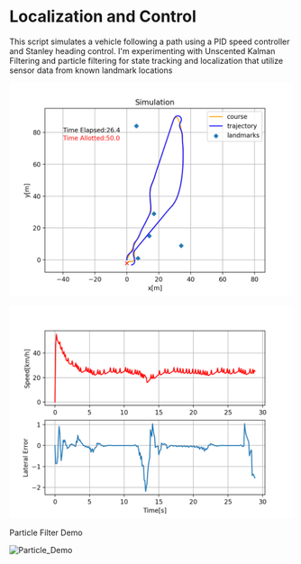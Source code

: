 # Localization and Control

This script simulates a vehicle following a path using a PID speed controller and Stanley heading control. I'm experimenting with Unscented Kalman Filtering and particle filtering for state tracking and localization that utilize sensor data from known landmark locations


![Sim_Example](/img/SS_sim_preview.png)

![Metrics_Example](/img/SS_speed_lateral.png)

Particle Filter Demo

![Particle_Demo](/img/particle_filter_demo.gif)